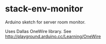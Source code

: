 stack-env-monitor
=================

Arduino sketch for server room monitor.

Uses Dallas OneWire library. See http://playground.arduino.cc/Learning/OneWire
